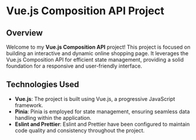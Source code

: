# Vue.js Composition API Project

## Overview
Welcome to my **Vue.js Composition API** project! This project is focused on building an interactive and dynamic online shopping page. It leverages the Vue.js Composition API for efficient state management, providing a solid foundation for a responsive and user-friendly interface.

## Technologies Used
- **Vue.js**: The project is built using Vue.js, a progressive JavaScript framework.
- **Pinia**: Pinia is employed for state management, ensuring seamless data handling within the application.
- **Eslint and Prettier**: Eslint and Prettier have been configured to maintain code quality and consistency throughout the project.
